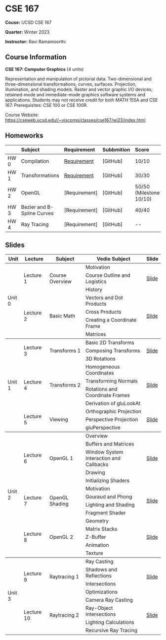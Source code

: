 # CSE 167

**Couse:** UCSD CSE 167

**Quarter:** Winter 2023

**Instructor:** Ravi Ramamoorthi

## Course Information

**CSE 167: Computer Graphics** (4 units)

Representation and manipulation of pictorial data. Two-dimensional and three-dimensional transformations, curves, surfaces. Projection, illumination, and shading models. Raster and vector graphic I/O devices; retained-mode and immediate-mode graphics software systems and applications. Students may not receive credit for both MATH 155A and CSE 167. Prerequisites: CSE 100 or CSE 100R.

Course Website: https://cseweb.ucsd.edu//~viscomp/classes/cse167/wi23/index.html


## Homeworks
|       |Subject    |Requirement   |Subbmition   |Score   |
|:------|:----------|:-------------|:-------------|:----------|
|HW 0 |Compilation |[Requirement](./HW/HW0.md)|[GitHub] |10/10  |
|HW 1 |Transformations |[Requirement](./HW/HW1.md)|[GitHub] |30/30  |
|HW 2 |OpenGL |[Requirement]|[GitHub] |50/50 (Milestone 10/10)  |
|HW 3 |Bezier and B-Spline Curves |[Requirement]|[GitHub] |40/40  |
|HW 4 |Ray Tracing |[Requirement]|[GitHub] |--  |

## Slides
<table>
    <thead>
        <tr>
            <th>Unit</th>
            <th>Lecture</th>
            <th>Subject</th>
            <th>Vedio Subject</th>
            <th>Slide</th>
        </tr>
    </thead>
    <tbody>
        <tr>
            <td rowspan=7>Unit 0</td>
            <td rowspan=3>Lecture 1</td>
            <td rowspan=3>Course Overview</td>
            <td>Motivation</td>
            <td rowspan=3><a href="./Slides/overview_ucsd.pdf">Slide</a></td>
        </tr>
        <tr>
            <td>Course Outline and Logistics</td>
        </tr>
        <tr>
            <td>History</td>
        </tr>
        <tr>
            <td rowspan=4>Lecture 2</td>
            <td rowspan=4>Basic Math</td>
            <td>Vectors and Dot Products</td>
            <td rowspan=4><a href="./Slides/slides_basicmath.pdf">Slide</a></td>
        </tr>
        <tr>
            <td>Cross Products</td>
        </tr>
        <tr>
            <td>Creating a Coordinate Frame</td>
        </tr>
        <tr>
            <td>Matrices</td>
        </tr>
    </tbody>
    <tbody>
        <tr>
            <td rowspan=10>Unit 1</td>
            <td rowspan=3>Lecture 3</td>
            <td rowspan=3>Transforms 1</td>
            <td>Basic 2D Transforms</td>
            <td rowspan=3><a href="./Slides/slides_transforms1.pdf">Slide</a></td>
        </tr>
        <tr>
            <td>Composing Transforms</td>
        </tr>
        <tr>
            <td>3D Rotations</td>
        </tr>
        <tr>
            <td rowspan=4>Lecture 4</td>
            <td rowspan=4>Transforms 2 </td>
            <td>Homogeneous Coordinates</td>
            <td rowspan=4><a href="./Slides/slides_transforms2.pdf">Slide</a></td>
        </tr>
        <tr>
            <td>Transforming Normals</td>
        </tr>
        <tr>
            <td>Rotations and Coordinate Frames</td>
        </tr>
        <tr>
            <td>Derivation of gluLookAt</td>
        </tr>
        <tr>
            <td rowspan=3>Lecture 5</td>
            <td rowspan=3>Viewing</td>
            <td>Orthographic Projection</td>
            <td rowspan=3><a href="./Slides/slides_viewing.pdf">Slide</a></td>
        </tr>
        <tr>
            <td>Perspective Projection</td>
        </tr>
        <tr>
            <td>gluPerspective</td>
        </tr>
    </tbody>
    <tbody>
        <tr>
            <td rowspan=14>Unit 2</td>
            <td rowspan=5>Lecture 6</td>
            <td rowspan=5>OpenGL 1</td>
            <td>Overview</td>
            <td rowspan=5><a href="./Slides/ucsdopengl1.pdf">Slide</a></td>
        </tr>
        <tr>
            <td>Buffers and Matrices</td>
        </tr>
        <tr>
            <td>Window System Interaction and Callbacks</td>
        </tr>
        <tr>
            <td>Drawing</td>
        </tr>
        <tr>
            <td>Initializing Shaders</td>
        </tr>
        <tr>
            <td rowspan=4>Lecture 7</td>
            <td rowspan=4>OpenGL Shading</td>
            <td>Motivation</td>
            <td rowspan=4><a href="./Slides/ucsdopengl2.pdf">Slide</a></td>
        </tr>
        <tr>
            <td>Gouraud and Phong</td>
        </tr>
        <tr>
            <td>Lighting and Shading</td>
        </tr>
        <tr>
            <td>Fragment Shader</td>
        </tr>
        <tr>
            <td rowspan=5>Lecture 8</td>
            <td rowspan=5>OpenGL 2</td>
            <td>Geometry</td>
            <td rowspan=5><a href="./Slides/ucsdopengl3.pdf">Slide</a></td>
        </tr>
        <tr>
            <td>Matrix Stacks</td>
        </tr>
        <tr>
            <td>Z-Buffer</td>
        </tr>
         <tr>
            <td>Animation</td>
        </tr>
         <tr>
            <td>Texture</td>
        </tr>
    </tbody>
    <tbody>
        <tr>
            <td rowspan=8>Unit 3</td>
            <td rowspan=4>Lecture 9</td>
            <td rowspan=4>Raytracing 1</td>
            <td>Ray Casting</td>
            <td rowspan=4><a href="./Slides/slides_raytrace1.pdf">Slide</a></td>
        </tr>
        <tr>
            <td>Shadows and Reflections</td>
        </tr>
        <tr>
            <td>Intersections</td>
        </tr>
        <tr>
            <td>Optimizations</td>
        </tr>
        <tr>
            <td rowspan=4>Lecture 10</td>
            <td rowspan=4>Raytracing 2</td>
            <td>Camera Ray Casting</td>
            <td rowspan=4><a href="./Slides/slides_raytrace2.pdf">Slide</a></td>
        </tr>
        <tr>
            <td>Ray-Object Intersections</td>
        </tr>
        <tr>
            <td>Lighting Calculations</td>
        </tr>
        <tr>
            <td>Recursive Ray Tracing</td>
        </tr>
    </tbody>
</table>